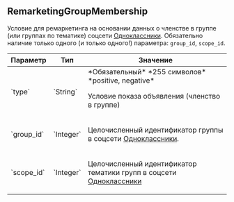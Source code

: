 
## RemarketingGroupMembership

Условие для ремаркетинга на основании данных о членстве в группе
(или группах по тематике) соцсети
[Одноклассники](http://odnoklassniki.ru/). Обязательно наличие только
одного (и только одного!) параметра: `group_id`, `scope_id`.

<table>
    <thead>
        <tr><th>Параметр</th><th>Тип</th><th>Значение</th></tr>
    </thead>
    <tbody>
        <tr>
            <td>`type`</td>
            <td>`String`</td>
            <td>*Обязательный*
*255 символов*
*positive, negative*
<p>Условие показа объявления (членство в группе)</p></td>
        </tr><tr>
            <td>`group_id`</td>
            <td>`Integer`</td>
            <td><p>Целочисленный идентификатор группы в соцсети
<a href="http://odnoklassniki.ru/">Одноклассники</a>.</p></td>
        </tr><tr>
            <td>`scope_id`</td>
            <td>`Integer`</td>
            <td><p>Целочисленный идентификатор тематики групп в соцсети
<a href="http://odnoklassniki.ru/">Одноклассники</a></p></td>
        </tr>
    </tbody>
</table>